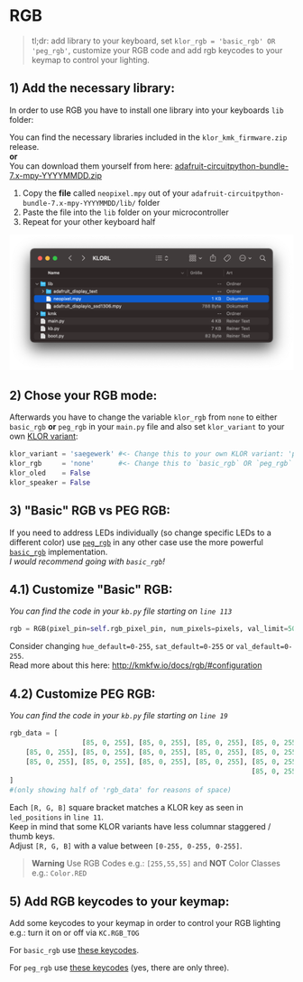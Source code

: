 # RGB

>tl;dr: add library to your keyboard, set `klor_rgb = 'basic_rgb' OR 'peg_rgb'`, customize your RGB code and add rgb keycodes to your keymap to control your lighting.
## 1) Add the necessary library: 
In order to use RGB you have to install one library into your keyboards `lib` folder:

You can find the necessary libraries included in the `klor_kmk_firmware.zip` release.\
**or**\
You can download them yourself from here: [adafruit-circuitpython-bundle-7.x-mpy-YYYYMMDD.zip](https://github.com/adafruit/Adafruit_CircuitPython_Bundle/releases/)

1) Copy the **file** called `neopixel.mpy` out of your `adafruit-circuitpython-bundle-7.x-mpy-YYYYMMDD/lib/` folder
2) Paste the file into the `lib` folder on your microcontroller
3) Repeat for your other keyboard half

<p>
  <img alt="OLED lib folder" src="images/rgb_lib.png">
</p>

## 2) Chose your RGB mode:

Afterwards you have to change the variable `klor_rgb` from `none` to either `basic_rgb` **or** `peg_rgb` in your `main.py` file and also set `klor_variant` to your own [KLOR variant](https://github.com/GEIGEIGEIST/klor#layouts):


```python
klor_variant = 'saegewerk' #<- Change this to your own KLOR variant: 'polydactyl', 'konrad', 'yubitsume', 'saegewerk'
klor_rgb     = 'none'      #<- Change this to `basic_rgb` OR `peg_rgb`
klor_oled    = False
klor_speaker = False
```
## 3) "Basic" RGB vs PEG RGB:

If you need to address LEDs individually (so change specific LEDs to a different color) use [`peg_rgb`](http://kmkfw.io/docs/peg_rgb_matrix/) in any other case use the more powerful [`basic_rgb`](http://kmkfw.io/docs/rgb/) implementation.\
*I would recommend going with `basic_rgb`!*

## 4.1) Customize "Basic" RGB:

*You can find the code in your `kb.py` file starting on `line 113`*

```python
rgb = RGB(pixel_pin=self.rgb_pixel_pin, num_pixels=pixels, val_limit=50, hue_default=0, sat_default=100, val_default=20,)
```

Consider changing `hue_default=0-255`, `sat_default=0-255` or `val_default=0-255`.\
Read more about this here: http://kmkfw.io/docs/rgb/#configuration

## 4.2) Customize PEG RGB:

*You can find the code in your `kb.py` file starting on `line 19`*

```python
rgb_data = [
                  [85, 0, 255], [85, 0, 255], [85, 0, 255], [85, 0, 255], [85, 0, 255],                            
    [85, 0, 255], [85, 0, 255], [85, 0, 255], [85, 0, 255], [85, 0, 255], [85, 0, 255],                            
    [85, 0, 255], [85, 0, 255], [85, 0, 255], [85, 0, 255], [85, 0, 255], [85, 0, 255],                            
                                                            [85, 0, 255], [85, 0, 255], [85, 0, 255], [85, 0, 255],
]
#(only showing half of 'rgb_data' for reasons of space)
```
Each `[R, G, B]` square bracket matches a KLOR key as seen in `led_positions` in `line 11`.\
Keep in mind that some KLOR variants have less columnar staggered / thumb keys.\
Adjust `[R, G, B]` with a value between `[0-255, 0-255, 0-255]`.

> **Warning**
> Use RGB Codes e.g.: `[255,55,55]` and **NOT** Color Classes e.g.: `Color.RED`

 ## 5) Add RGB keycodes to your keymap:

 Add some keycodes to your keymap in order to control your RGB lighting e.g.: turn it on or off via `KC.RGB_TOG`

 For `basic_rgb` use [these keycodes](http://kmkfw.io/docs/rgb#keycodes).

 For `peg_rgb` use [these keycodes](http://kmkfw.io/docs/peg_rgb_matrix/#keycodes) (yes, there are only three).